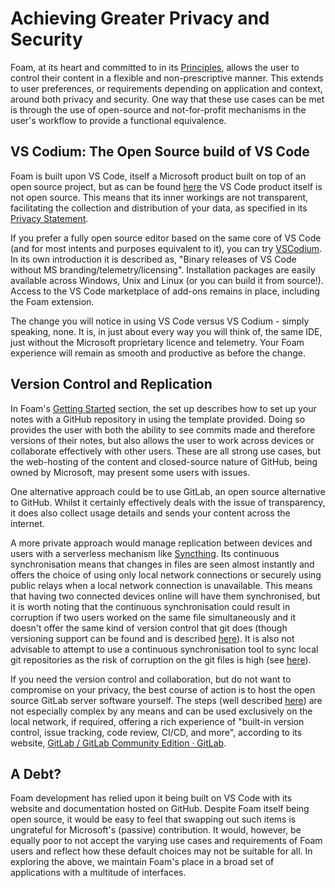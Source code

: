 # Achieving Greater Privacy and Security

Foam, at its heart and committed to in its [Principles](https://foambubble.github.io/foam/principles), allows the user to control their content in a flexible and non-prescriptive manner.  This extends to user preferences, or requirements depending on application and context, around both privacy and security.  One way that these use cases can be met is through the use of open-source and not-for-profit mechanisms in the user's workflow to provide a functional equivalence.

## VS Codium: The Open Source build of VS Code 

Foam is built upon VS Code, itself a Microsoft product built on top of an open source project, but as can be found [here](https://github.com/Microsoft/vscode/issues/60#issuecomment-161792005) the VS Code product itself is not open source.  This means that its inner workings are not transparent, facilitating the collection and distribution of your data, as specified in its [Privacy Statement](https://devblogs.microsoft.com/visualstudio/privacy/).  

If you prefer a fully open source editor based on the same core of VS Code (and for most intents and purposes equivalent to it), you can try [VSCodium](https://github.com/VSCodium).  
In its own introduction it is described as, "Binary releases of VS Code without MS branding/telemetry/licensing".  Installation packages are easily available across Windows, Unix and Linux (or you can build it from source!).
Access to the VS Code marketplace of add-ons remains in place, including the Foam extension.

The change you will notice in using VS Code versus VS Codium - simply speaking, none. It is, in just about every way you will think of, the same IDE, just without the Microsoft proprietary licence and telemetry.  Your Foam experience will remain as smooth and productive as before the change.

## Version Control and Replication

In Foam's [Getting Started](https://foambubble.github.io/foam/#getting-started) section, the set up describes how to set up your notes with a GitHub repository in using the template provided.  Doing so provides the user with both the ability to see commits made and therefore versions of their notes, but also allows the user to work across devices or collaborate effectively with other users.  These are all strong use cases, but the web-hosting of the content and closed-source nature of GitHub, being owned by Microsoft, may present some users with issues.

One alternative approach could be to use GitLab, an open source alternative to GitHub.  Whilst it certainly effectively deals with the issue of transparency, it does also collect usage details and sends your content across the internet.  

A more private approach would manage replication between devices and users with a serverless mechanism like [Syncthing](https://syncthing.net).  Its continuous synchronisation means that changes in files are seen almost instantly and offers the choice of using only local network connections or securely using public relays when a local network connection is unavailable.  This means that having two connected devices online will have them synchronised, but it is worth noting that the continuous synchronisation could result in corruption if two users worked on the same file simultaneously and it doesn't offer the same kind of version control that git does (though versioning support can be found and is described [here](https://docs.syncthing.net/users/versioning.html)).  It is also not advisable to attempt to use a continuous synchronisation tool to sync local git repositories as the risk of corruption on the git files is high (see [here](https://forum.syncthing.net/t/can-syncthing-reliably-sync-local-git-repos-not-github/8404/18)).

If you need the version control and collaboration, but do not want to compromise on your privacy, the best course of action is to host the open source GitLab  server software yourself.  The steps (well described [here](https://www.techrepublic.com/article/how-to-set-up-a-gitlab-server-and-host-your-own-git-repositories/)) are not especially complex by any means and can be used exclusively on the local network, if required, offering a rich experience of "built-in version control, issue tracking, code review, CI/CD, and more", according to its website, [GitLab / GitLab Community Edition · GitLab](https://gitlab.com/rluna-gitlab/gitlab-ce).

## A Debt?

Foam development has relied upon it being built on VS Code with its website and documentation hosted on GitHub.  Despite Foam itself being open source, it would be easy to feel that swapping out such items is ungrateful for Microsoft's (passive) contribution.  It would, however, be equally poor to not accept the varying use cases and requirements of Foam users and reflect how these default choices may not be suitable for all.  In exploring the above, we maintain Foam's place in a broad set of applications with a multitude of interfaces.
